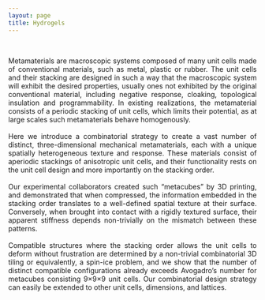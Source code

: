 ```yaml
---
layout: page
title: Hydrogels
---
```

<object width="720" height="400"
data="https://www.youtube.com/embed/NxcCtimWxn0">
</object>
<br>

<div style="text-align: justify">
Metamaterials are macroscopic systems composed of many unit cells made of conventional materials, such as metal, plastic or rubber. The unit cells and their stacking are designed in such a way that the macroscopic system will exhibit the desired properties, usually ones not exhibited by the original conventional material, including negative response, cloaking, topological insulation and programmability. In existing realizations, the metamaterial consists of a periodic stacking of unit cells, which limits their potential, as at large scales such metamaterials behave homogenously.</div> 
<br>
<div style="text-align: justify">Here we introduce a combinatorial strategy to create a vast number of distinct, three-dimensional mechanical metamaterials, each with a unique spatially heterogeneous texture and response. These materials consist of aperiodic stackings of anisotropic unit cells, and their functionality rests on the unit cell design and more importantly on the stacking order.</div>  
<br>
<div style="text-align: justify">Our experimental collaborators created such “metacubes” by 3D printing, and demonstrated that when compressed, the information embedded in the stacking order translates to a well-defined spatial texture at their surface. Conversely, when brought into contact with a rigidly textured surface, their apparent stiffness depends non-trivially on the mismatch between these patterns.</div>  
<br>
<div style="text-align: justify">Compatible structures where the stacking order allows the unit cells to deform without frustration are determined by a non-trivial combinatorial 3D tiling or equivalently, a spin-ice problem, and we show that the number of distinct compatible configurations already exceeds Avogadro’s number for metacubes consisting 9×9×9 unit cells. Our combinatorial design strategy can easily be extended to other unit cells, dimensions, and lattices.</div> 


</div>

